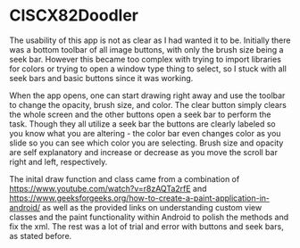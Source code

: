 # CISCX82Doodler
The usability of this app is not as clear as I had wanted it to be. Initially there was a bottom toolbar of all image buttons, 
with only the brush size being a seek bar. However this became too complex with trying to import libraries for colors 
or trying to open a window type thing to select, so I stuck with all seek bars and basic buttons since it was working. 

When the app opens, one can start drawing right away and use the toolbar to change the opacity, brush size, and color. 
The clear button simply clears the whole screen and the other buttons open a seek bar to perform the task.
Though they all utilize a seek bar the buttons are clearly labeled so you know what you are altering - the color bar
even changes color as you slide so you can see which color you are selecting. Brush size and opacity are self explanatory
and increase or decrease as you move the scroll bar right and left, respectively. 

The inital draw function and class came from a combination of https://www.youtube.com/watch?v=r8zAQTa2rfE and
https://www.geeksforgeeks.org/how-to-create-a-paint-application-in-android/ as well as the provided links on understanding
custom view classes and the paint functionality within Android to polish the methods and fix the xml. 
The rest was a lot of trial and error with buttons and seek bars, as stated before. 
